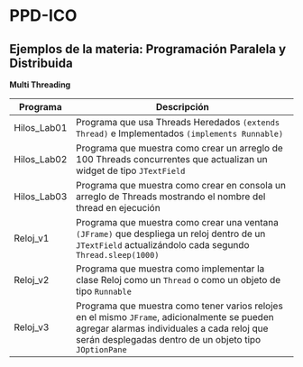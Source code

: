 
# PPD-ICO
## Ejemplos de la materia: Programación Paralela y Distribuida

**Multi Threading**

|Programa|Descripción|
|--|--|
| Hilos_Lab01 |Programa que usa Threads Heredados ```(extends Thread)``` e Implementados ```(implements Runnable)``` |
|Hilos_Lab02 |Programa que muestra como crear un arreglo de 100 Threads concurrentes que actualizan un widget de tipo ```JTextField```|
|Hilos_Lab03|Programa que muestra como crear en consola un arreglo de Threads mostrando el nombre del thread en ejecución|
|Reloj_v1|Programa que muestra como crear una ventana ```(JFrame)``` que despliega un reloj dentro de un ```JTextField``` actualizándolo cada segundo ```Thread.sleep(1000)```|
|Reloj_v2|Programa que muestra como implementar la clase Reloj como un ```Thread``` o como un objeto de tipo ```Runnable```|
|Reloj_v3|Programa que muestra como tener varios relojes en el mismo ```JFrame```, adicionalmente se pueden agregar alarmas individuales a cada reloj que serán desplegadas dentro de un objeto tipo ```JOptionPane```|
